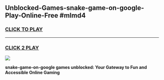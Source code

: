 
## Unblocked-Games-snake-game-on-google-Play-Online-Free #mlmd4
<h3>
<a href="https://us.freeplayer.one?title=snake-game-on-google&ref=10M">CLICK TO PLAY</a></h3>
<hr>

<h3>
<a href="https://us.freeplayer.one?title=snake-game-on-google&ref=10M">CLICK 2 PLAY</a>
  
</h3>

<a href="https://us.freeplayer.one?title=snake-game-on-google&ref=10M"><img src="https://clearcache.store/games.png"></a>


**snake-game-on-google games unblocked: Your Gateway to Fun and Accessible Online Gaming**

